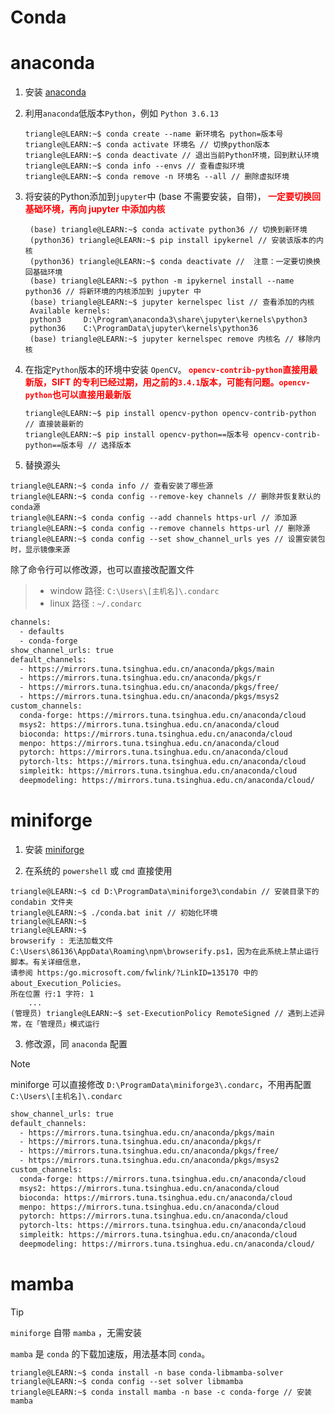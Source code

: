 # Conda

# anaconda


1. 安装 [anaconda](https://www.anaconda.com/)
2. 利用`anaconda`低版本`Python`，例如 `Python 3.6.13 `

    ```term
    triangle@LEARN:~$ conda create --name 新环境名 python=版本号 
    triangle@LEARN:~$ conda activate 环境名 // 切换python版本
    triangle@LEARN:~$ conda deactivate // 退出当前Python环境，回到默认环境
    triangle@LEARN:~$ conda info --envs // 查看虚拟环境
    triangle@LEARN:~$ conda remove -n 环境名 --all // 删除虚拟环境
    ```
3. 将安装的Python添加到`jupyter`中 (base 不需要安装，自带)，<span style="color:red;font-weight:bold"> 一定要切换回基础环境，再向 jupyter 中添加内核 </span>
   ```term
    (base) triangle@LEARN:~$ conda activate python36 // 切换到新环境
    (python36) triangle@LEARN:~$ pip install ipykernel // 安装该版本的内核
    (python36) triangle@LEARN:~$ conda deactivate //  注意：一定要切换换回基础环境 
    (base) triangle@LEARN:~$ python -m ipykernel install --name python36 // 将新环境的内核添加到 jupyter 中
    (base) triangle@LEARN:~$ jupyter kernelspec list // 查看添加的内核
    Available kernels:
    python3     D:\Program\anaconda3\share\jupyter\kernels\python3
    python36    C:\ProgramData\jupyter\kernels\python36
    (base) triangle@LEARN:~$ jupyter kernelspec remove 内核名 // 移除内核
   ```
4. 在指定`Python`版本的环境中安装 `OpenCV`。<span style="color:red;font-weight:bold"> `opencv-contrib-python`直接用最新版，SIFT 的专利已经过期，用之前的`3.4.1`版本，可能有问题。`opencv-python`也可以直接用最新版</span>
    ```term
    triangle@LEARN:~$ pip install opencv-python opencv-contrib-python // 直接装最新的
    triangle@LEARN:~$ pip install opencv-python==版本号 opencv-contrib-python==版本号 // 选择版本
    ```

5. 替换源头

```term
triangle@LEARN:~$ conda info // 查看安装了哪些源
triangle@LEARN:~$ conda config --remove-key channels // 删除并恢复默认的conda源
triangle@LEARN:~$ conda config --add channels https-url // 添加源
triangle@LEARN:~$ conda config --remove channels https-url // 删除源
triangle@LEARN:~$ conda config --set show_channel_urls yes // 设置安装包时，显示镜像来源
```

除了命令行可以修改源，也可以直接改配置文件

> - window 路径: `C:\Users\[主机名]\.condarc`
> - linux 路径 : `~/.condarc`

```txt
channels:
  - defaults
  - conda-forge
show_channel_urls: true
default_channels:
  - https://mirrors.tuna.tsinghua.edu.cn/anaconda/pkgs/main
  - https://mirrors.tuna.tsinghua.edu.cn/anaconda/pkgs/r
  - https://mirrors.tuna.tsinghua.edu.cn/anaconda/pkgs/free/
  - https://mirrors.tuna.tsinghua.edu.cn/anaconda/pkgs/msys2
custom_channels:
  conda-forge: https://mirrors.tuna.tsinghua.edu.cn/anaconda/cloud
  msys2: https://mirrors.tuna.tsinghua.edu.cn/anaconda/cloud
  bioconda: https://mirrors.tuna.tsinghua.edu.cn/anaconda/cloud
  menpo: https://mirrors.tuna.tsinghua.edu.cn/anaconda/cloud
  pytorch: https://mirrors.tuna.tsinghua.edu.cn/anaconda/cloud
  pytorch-lts: https://mirrors.tuna.tsinghua.edu.cn/anaconda/cloud
  simpleitk: https://mirrors.tuna.tsinghua.edu.cn/anaconda/cloud
  deepmodeling: https://mirrors.tuna.tsinghua.edu.cn/anaconda/cloud/
```


# miniforge

1. 安装 [miniforge](https://github.com/conda-forge/miniforge)

2. 在系统的 `powershell` 或 `cmd` 直接使用 

```term
triangle@LEARN:~$ cd D:\ProgramData\miniforge3\condabin // 安装目录下的 condabin 文件夹
triangle@LEARN:~$ ./conda.bat init // 初始化环境
triangle@LEARN:~$ 
triangle@LEARN:~$ 
browserify : 无法加载文件 C:\Users\86136\AppData\Roaming\npm\browserify.ps1，因为在此系统上禁止运行脚本。有关详细信息，
请参阅 https:/go.microsoft.com/fwlink/?LinkID=135170 中的 about_Execution_Policies。
所在位置 行:1 字符: 1
    ...
(管理员) triangle@LEARN:~$ set-ExecutionPolicy RemoteSigned // 遇到上述异常，在「管理员」模式运行
```

3. 修改源，同 `anaconda` 配置

> [!note]
> miniforge 可以直接修改 `D:\ProgramData\miniforge3\.condarc`，不用再配置 `C:\Users\[主机名]\.condarc`


```txt
show_channel_urls: true
default_channels:
  - https://mirrors.tuna.tsinghua.edu.cn/anaconda/pkgs/main
  - https://mirrors.tuna.tsinghua.edu.cn/anaconda/pkgs/r
  - https://mirrors.tuna.tsinghua.edu.cn/anaconda/pkgs/free/
  - https://mirrors.tuna.tsinghua.edu.cn/anaconda/pkgs/msys2
custom_channels:
  conda-forge: https://mirrors.tuna.tsinghua.edu.cn/anaconda/cloud
  msys2: https://mirrors.tuna.tsinghua.edu.cn/anaconda/cloud
  bioconda: https://mirrors.tuna.tsinghua.edu.cn/anaconda/cloud
  menpo: https://mirrors.tuna.tsinghua.edu.cn/anaconda/cloud
  pytorch: https://mirrors.tuna.tsinghua.edu.cn/anaconda/cloud
  pytorch-lts: https://mirrors.tuna.tsinghua.edu.cn/anaconda/cloud
  simpleitk: https://mirrors.tuna.tsinghua.edu.cn/anaconda/cloud
  deepmodeling: https://mirrors.tuna.tsinghua.edu.cn/anaconda/cloud/
```


# mamba

>[!tip]
> `miniforge` 自带 `mamba` ，无需安装


`mamba` 是 `conda` 的下载加速版，用法基本同 `conda`。


```term
triangle@LEARN:~$ conda install -n base conda-libmamba-solver
triangle@LEARN:~$ conda config --set solver libmamba
triangle@LEARN:~$ conda install mamba -n base -c conda-forge // 安装 mamba
```

